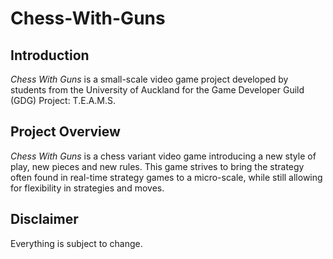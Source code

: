 # Chess-With-Guns

## Introduction
*Chess With Guns* is a small-scale video game project developed by students from the University of Auckland for the Game Developer Guild (GDG) Project: T.E.A.M.S.

## Project Overview
*Chess With Guns* is a chess variant video game introducing a new style of play, new pieces and new rules. This game strives to bring the strategy often found in real-time strategy games to a micro-scale, while still allowing for flexibility in strategies and moves.


## Disclaimer
Everything is subject to change.
